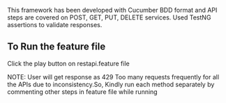 This framework has been developed with Cucumber BDD format and API steps are covered on POST, GET,
PUT, DELETE services. Used TestNG assertions to validate responses.

To Run the feature file
------------------------

Click the play button on restapi.feature file

NOTE: User will get response as 429 Too many requests frequently for all the APIs due to inconsistency.So, Kindly run each method separately by commenting other steps in feature file while running 

